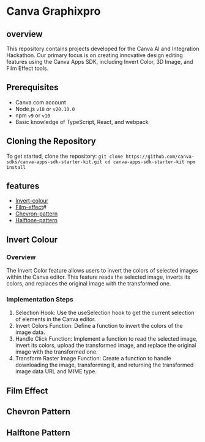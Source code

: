 # Canva Graphixpro

## overview
This repository contains projects developed for the Canva AI and Integration Hackathon. Our primary focus is on creating innovative design editing features using the Canva Apps SDK, including Invert Color, 3D Image, and Film Effect tools.

## Prerequisites
- Canva.com account
- Node.js `v18` or `v20.10.0`
- npm `v9` or `v10`
- Basic knowledge of TypeScript, React, and webpack

## Cloning the Repository
To get started, clone the repository:
`
git clone https://github.com/canva-sdks/canva-apps-sdk-starter-kit.git
cd canva-apps-sdk-starter-kit
npm install
`

## features
- [Invert-colour](#invert)
- [Film-effect](#film)#
- [Chevron-pattern]()
- [Halftone-pattern]()

## Invert Colour
### Overview
The Invert Color feature allows users to invert the colors of selected images within the Canva editor. This feature reads the selected image, inverts its colors, and replaces the original image with the transformed one.

### Implementation Steps
1. Selection Hook: Use the useSelection hook to get the current selection of elements in the Canva editor.
2. Invert Colors Function: Define a function to invert the colors of the image data.
3. Handle Click Function: Implement a function to read the selected image, invert its colors, upload the transformed image, and replace the original image with the transformed one.
4. Transform Raster Image Function: Create a function to handle downloading the image, transforming it, and returning the transformed image data URL and MIME type.

## Film Effect

## Chevron Pattern

## Halftone Pattern
